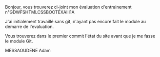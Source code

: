 Bonjour, vous trouverez ci-joint mon évaluation d'entrainement n°GDWFSHTMLCSSBOOTEXAIII1A

J'ai initialement travaillé sans git, n'ayant pas encore fait le module au demarre de l'evaluation.

Vous trouverez dans le premier commit l'état du site avant que je me fasse le module Git.

MESSAOUDENE Adam
